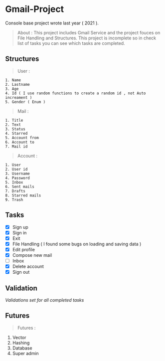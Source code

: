 # Gmail-Project
Console base project wrote last year ( 2021 ).
> About : This project includes Gmail Service and the project fouces on File Handling and Structures. This project is incomplete so in check list of tasks you can see which tasks are completed.
## Structures
> User : 
  ```
  1. Name
  2. Lastname 
  3. Age
  4. Id ( I use random functions to create a random id , not Auto increament )
  5. Gender ( Enum )
  ```
  
> Mail : 
  ```
  1. Title
  2. Text
  3. Status
  4. Starred
  5. Account from
  6. Account to
  7. Mail id
  ```
  
> Account :
  ```
  1. User
  2. User id
  3. Username
  4. Password
  5. Inbox
  6. Sent mails
  7. Drafts
  8. Starred mails
  9. Trash
  ```
  
## Tasks
  
  - [X] Sign up
  - [X] Sign in
  - [x] Exit
  - [x] File Handling ( I found some bugs on loading and saving data )
  - [x] Edit profile 
  - [x] Compose new mail
  - [ ] Inbox
  - [X] Delete account
  - [X] Sign out
  
## Validation
*Validations set for all completed tasks*
## Futures
> Futures :
  1. Vector
  2. Hashing
  3. Database
  4. Super admin
